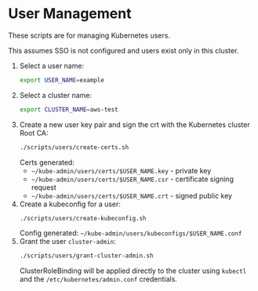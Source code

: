 # User Management

These scripts are for managing Kubernetes users.

This assumes SSO is not configured and users exist only in this cluster.

1. Select a user name:
    ```bash
    export USER_NAME=example
    ```
1. Select a cluster name:
    ```bash
    export CLUSTER_NAME=aws-test
    ```
1. Create a new user key pair and sign the crt with the Kubernetes cluster Root CA:
    ```bash
    ./scripts/users/create-certs.sh
    ```
    Certs generated:
    - `~/kube-admin/users/certs/$USER_NAME.key` - private key
    - `~/kube-admin/users/certs/$USER_NAME.csr` - certificate signing request
    - `~/kube-admin/users/certs/$USER_NAME.crt` - signed public key
1. Create a kubeconfig for a user:
    ```bash
    ./scripts/users/create-kubeconfig.sh
    ```
    Config generated: `~/kube-admin/users/kubeconfigs/$USER_NAME.conf`
1. Grant the user `cluster-admin`:
    ```bash
    ./scripts/users/grant-cluster-admin.sh
    ```
    ClusterRoleBinding will be applied directly to the cluster using `kubectl` and the `/etc/kubernetes/admin.conf` credentials.
